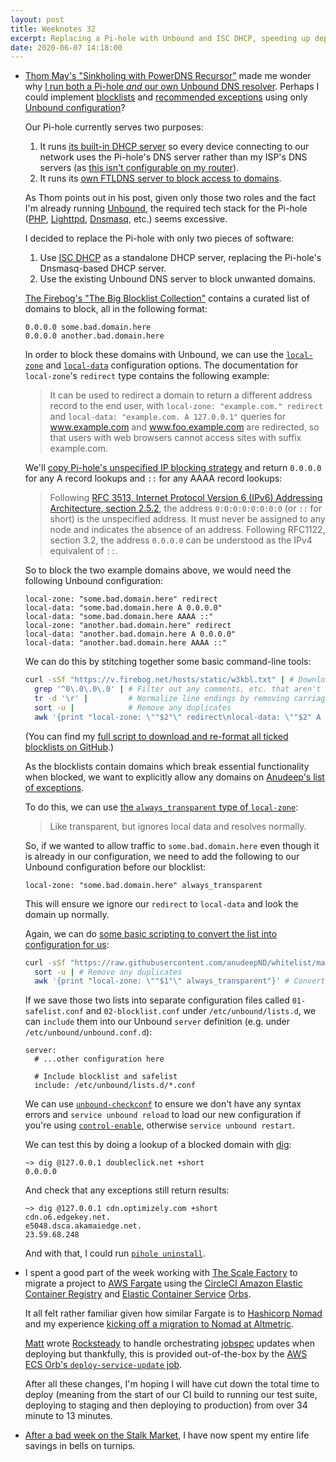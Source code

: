 ```yaml
---
layout: post
title: Weeknotes 32
excerpt: Replacing a Pi-hole with Unbound and ISC DHCP, speeding up deployments and a wreckless root vegetable investment.
date: 2020-06-07 14:18:00
---
```

*   [Thom May's "Sinkholing with PowerDNS Recursor"](https://blog.may.yt/2020/06/pdns-sinkhole/) made me wonder why [I run both a Pi-hole _and_ our own Unbound DNS resolver](/2020/04/12/weeknotes-24/). Perhaps I could implement [blocklists](https://firebog.net) and [recommended exceptions](https://github.com/anudeepND/whitelist) using only [Unbound configuration](https://nlnetlabs.nl/documentation/unbound/unbound.conf/)?

    Our Pi-hole currently serves two purposes:

    1. It runs [its built-in DHCP server](https://discourse.pi-hole.net/t/how-do-i-use-pi-holes-built-in-dhcp-server-and-why-would-i-want-to/3026) so every device connecting to our network uses the Pi-hole's DNS server rather than my ISP's DNS servers (as [this isn't configurable on my router](https://community.bt.com/t5/Archive-Staging/Manual-DNS-settings-please-for-home-hub-5/td-p/1226381)).
    2. It runs its [own <abbrev title="Faster Than Light">FTL</abbrev>DNS server to block access to domains](https://docs.pi-hole.net/ftldns/blockingmode/).

    As Thom points out in his post, given only those two roles and the fact I'm already running [Unbound](https://nlnetlabs.nl/projects/unbound/about/), the required tech stack for the Pi-hole ([PHP](https://www.php.net), [Lighttpd](https://www.lighttpd.net), [Dnsmasq](http://www.thekelleys.org.uk/dnsmasq/doc.html), etc.) seems excessive.

    I decided to replace the Pi-hole with only two pieces of software:

    1. Use [ISC DHCP](https://www.isc.org/dhcp/) as a standalone DHCP server, replacing the Pi-hole's Dnsmasq-based DHCP server.
    2. Use the existing Unbound DNS server to block unwanted domains.

    [The Firebog's "The Big Blocklist Collection"](https://firebog.net) contains a curated list of domains to block, all in the following format:

    ````
    0.0.0.0 some.bad.domain.here
    0.0.0.0 another.bad.domain.here
    ````

    In order to block these domains with Unbound, we can use the [`local-zone`](https://nlnetlabs.nl/documentation/unbound/unbound.conf/#local-zone) and [`local-data`](https://nlnetlabs.nl/documentation/unbound/unbound.conf/#local-zone) configuration options. The documentation for `local-zone`'s `redirect` type contains the following example:

    > It can be used to redirect a domain to return a different address record
    > to the end user, with `local-zone: "example.com." redirect` and
    > `local-data: "example.com. A 127.0.0.1"` queries for www.example.com and
    > www.foo.example.com are redirected, so that users with web browsers
    > cannot access sites with suffix example.com.

    We'll [copy Pi-hole's unspecified IP blocking strategy](https://docs.pi-hole.net/ftldns/blockingmode/#pi-holes-unspecified-ip-blocking-default) and return `0.0.0.0` for any A record lookups and `::` for any AAAA record lookups:

    > Following [RFC 3513, Internet Protocol Version 6 (IPv6) Addressing
    > Architecture, section
    > 2.5.2](https://tools.ietf.org/html/rfc3513#section-2.5.2), the address
    > `0:0:0:0:0:0:0:0` (or `::` for short) is the unspecified address. It must
    > never be assigned to any node and indicates the absence of an address.
    > Following RFC1122, section 3.2, the address `0.0.0.0` can be understood
    > as the IPv4 equivalent of `::`.

    So to block the two example domains above, we would need the following Unbound configuration:

    ```config
    local-zone: "some.bad.domain.here" redirect
    local-data: "some.bad.domain.here A 0.0.0.0"
    local-data: "some.bad.domain.here AAAA ::"
    local-zone: "another.bad.domain.here" redirect
    local-data: "another.bad.domain.here A 0.0.0.0"
    local-data: "another.bad.domain.here AAAA ::"
    ```

    We can do this by stitching together some basic command-line tools:

    ```bash
    curl -sSf "https://v.firebog.net/hosts/static/w3kbl.txt" | # Download a blocklist
      grep '^0\.0\.0\.0' | # Filter out any comments, etc. that aren't rules
      tr -d '\r' |         # Normalize line endings by removing carriage returns
      sort -u |            # Remove any duplicates
      awk '{print "local-zone: \""$2"\" redirect\nlocal-data: \""$2" A 0.0.0.0\"\nlocal-data: \""$2" AAAA ::\""}' | # Convert to Unbound configuration
    ```

    (You can find my [full script to download and re-format all ticked blocklists on GitHub](https://gist.github.com/mudge/eaff0a816e8ee49046e263b0a6e99fe7#file-blocklist-sh).)

    As the blocklists contain domains which break essential functionality when blocked, we want to explicitly allow any domains on [Anudeep's list of exceptions](https://github.com/anudeepND/whitelist).

    To do this, we can use [the `always_transparent` type of `local-zone`](https://nlnetlabs.nl/documentation/unbound/unbound.conf/#local-zone):

    > Like transparent, but ignores local data and resolves normally.

    So, if we wanted to allow traffic to `some.bad.domain.here` even though it is already in our configuration, we need to add the following to our Unbound configuration before our blocklist:

    ```config
    local-zone: "some.bad.domain.here" always_transparent
    ```

    This will ensure we ignore our `redirect` to `local-data` and look the domain up normally.

    Again, we can do [some basic scripting to convert the list into configuration for us](https://gist.github.com/mudge/eaff0a816e8ee49046e263b0a6e99fe7#file-safelist-sh):

    ```bash
    curl -sSf "https://raw.githubusercontent.com/anudeepND/whitelist/master/domains/whitelist.txt" |
      sort -u | # Remove any duplicates
      awk '{print "local-zone: \""$1"\" always_transparent"}' # Convert to Unbound configuration
    ```

    If we save those two lists into separate configuration files called `01-safelist.conf` and `02-blocklist.conf` under `/etc/unbound/lists.d`, we can `include` them into our Unbound `server` definition (e.g. under `/etc/unbound/unbound.conf.d`):

    ```config
    server:
      # ...other configuration here

      # Include blocklist and safelist
      include: /etc/unbound/lists.d/*.conf
    ```

    We can use [`unbound-checkconf`](https://nlnetlabs.nl/documentation/unbound/unbound-checkconf/) to ensure we don't have any syntax errors and `service unbound reload` to load our new configuration if you're using [`control-enable`](https://nlnetlabs.nl/documentation/unbound/unbound.conf/#control-enable), otherwise `service unbound restart`.

    We can test this by doing a lookup of a blocked domain with [dig](https://en.wikipedia.org/wiki/Dig_(command)):

    ```console
    ~> dig @127.0.0.1 doubleclick.net +short
    0.0.0.0
    ```

    And check that any exceptions still return results:

    ```console
    ~> dig @127.0.0.1 cdn.optimizely.com +short
    cdn.o6.edgekey.net.
    e5048.dsca.akamaiedge.net.
    23.59.68.248
    ```

    And with that, I could run [`pihole uninstall`](https://docs.pi-hole.net/core/pihole-command/#uninstall).

*   I spent a good part of the week working with [The Scale Factory](https://www.scalefactory.com) to migrate a project to [AWS Fargate](https://aws.amazon.com/fargate/) using the [CircleCI Amazon Elastic Container Registry](https://circleci.com/orbs/registry/orb/circleci/aws-ecr) and [Elastic Container Service](https://circleci.com/orbs/registry/orb/circleci/aws-ecs) [Orbs](https://circleci.com/docs/2.0/orb-intro/).

    It all felt rather familiar given how similar Fargate is to [Hashicorp Nomad](https://www.hashicorp.com/products/nomad/) and my experience [kicking off a migration to Nomad at Altmetric](https://technicallyshane.com/2020/01/14/week2.html).

    [Matt](https://twitter.com/matt_macleod) wrote [Rocksteady](https://github.com/PowerRhino/rocksteady) to handle orchestrating [jobspec](https://www.nomadproject.io/docs/job-specification/) updates when deploying but thankfully, this is provided out-of-the-box by the [AWS ECS Orb's `deploy-service-update` job](https://circleci.com/orbs/registry/orb/circleci/aws-ecs#jobs-deploy-service-update).

    After all these changes, I'm hoping I will have cut down the total time to deploy (meaning from the start of our CI build to running our test suite, deploying to staging and then deploying to production) from over 34 minute to 13 minutes.

*   [After a bad week on the Stalk Market](https://turnipprophet.io?prices=106.90.85.82.78.73.70.66.63....&pattern=3), I have now spent my entire life savings in bells on turnips.
